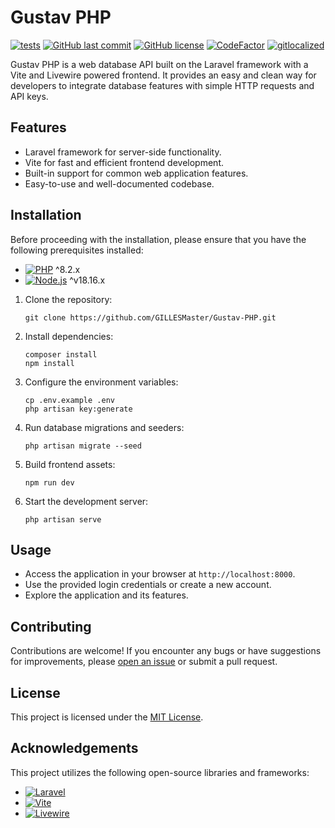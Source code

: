 
# Gustav PHP

[![tests](https://github.com/GILLESMaster/Gustav-PHP/actions/workflows/tests.yml/badge.svg)](https://github.com/GILLESMaster/Gustav-PHP/actions/workflows/tests.yml)
[![GitHub last commit](https://img.shields.io/github/last-commit/GILLESMaster/Gustav-PHP.svg)](https://github.com/GILLESMaster/Gustav-PHP/commits/main)
[![GitHub license](https://img.shields.io/badge/license-MIT-blue.svg)](https://github.com/GILLESMaster/Gustav-PHP/blob/main/LICENSE)
[![CodeFactor](https://www.codefactor.io/repository/github/gillesmaster/gustav-php/badge)](https://www.codefactor.io/repository/github/gillesmaster/gustav-php)
[![gitlocalized ](https://gitlocalize.com/repo/8669/whole_project/badge.svg)](https://gitlocalize.com/repo/8669/whole_project?utm_source=badge)

Gustav PHP is a web database API built on the Laravel framework with a Vite and Livewire powered frontend. It provides an easy and clean way for developers to integrate database features with simple HTTP requests and API keys.

## Features

- Laravel framework for server-side functionality.
- Vite for fast and efficient frontend development.
- Built-in support for common web application features.
- Easy-to-use and well-documented codebase.

## Installation

Before proceeding with the installation, please ensure that you have the following prerequisites installed:

- [![PHP](https://img.shields.io/badge/-PHP-777BB4?logo=php&logoColor=white)](https://www.php.net/) ^8.2.x
- [![Node.js](https://img.shields.io/badge/-Node.js-339933?logo=node.js&logoColor=white)](https://nodejs.org/) ^v18.16.x

1. Clone the repository:

   ```shell
   git clone https://github.com/GILLESMaster/Gustav-PHP.git
   ```

2. Install dependencies:

   ```shell
   composer install
   npm install
   ```

3. Configure the environment variables:

   ```shell
   cp .env.example .env
   php artisan key:generate
   ```

4. Run database migrations and seeders:

   ```shell
   php artisan migrate --seed
   ```

5. Build frontend assets:

   ```shell
   npm run dev
   ```

6. Start the development server:

   ```shell
   php artisan serve
   ```

## Usage

- Access the application in your browser at `http://localhost:8000`.
- Use the provided login credentials or create a new account.
- Explore the application and its features.

## Contributing

Contributions are welcome! If you encounter any bugs or have suggestions for improvements, please [open an issue](https://github.com/GILLESMaster/Gustav-PHP/issues) or submit a pull request.

## License

This project is licensed under the [MIT License](LICENSE).

## Acknowledgements

This project utilizes the following open-source libraries and frameworks:

- [![Laravel](https://img.shields.io/badge/-Laravel-FF2D20?logo=laravel&logoColor=white)](https://laravel.com/)
- [![Vite](https://img.shields.io/badge/-Vite-646CFF?logo=vite&logoColor=white)](https://vitejs.dev/)
- [![Livewire](https://img.shields.io/badge/-Livewire-0769AD?logo=livewire&logoColor=white)](https://laravel-livewire.com/)

